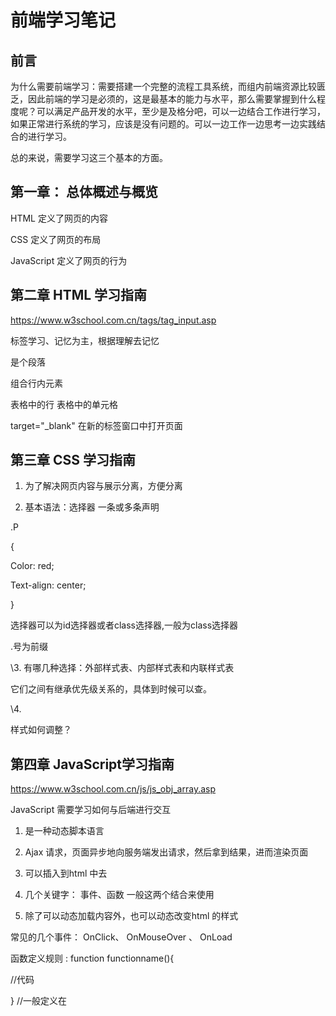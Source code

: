 # 前端学习笔记

 

## 前言

 

为什么需要前端学习：需要搭建一个完整的流程工具系统，而组内前端资源比较匮乏，因此前端的学习是必须的，这是最基本的能力与水平，那么需要掌握到什么程度呢？可以满足产品开发的水平，至少是及格分吧，可以一边结合工作进行学习，如果正常进行系统的学习，应该是没有问题的。可以一边工作一边思考一边实践结合的进行学习。

总的来说，需要学习这三个基本的方面。

 

## 第一章： 总体概述与概览

 

HTML 定义了网页的内容

CSS  定义了网页的布局

JavaScript 定义了网页的行为 

 

 

## 第二章  HTML 学习指南

https://www.w3school.com.cn/tags/tag_input.asp

 

标签学习、记忆为主，根据理解去记忆

<p> 是个段落

<span> 组合行内元素

<tr> 表格中的行

<td> 表格中的单元格

target="_blank" 在新的标签窗口中打开页面

 

 

 

## 第三章 CSS 学习指南

 

1. 为了解决网页内容与展示分离，方便分离

2. 基本语法：选择器 一条或多条声明

 

.P

{

  Color: red;

  Text-align: center;

}

 

选择器可以为id选择器或者class选择器,一般为class选择器

.号为前缀

 

\3.   有哪几种选择：外部样式表、内部样式表和内联样式表

它们之间有继承优先级关系的，具体到时候可以查。

\4.   

 

 

样式如何调整？

 



## 第四章 JavaScript学习指南

https://www.w3school.com.cn/js/js_obj_array.asp

JavaScript 需要学习如何与后端进行交互

1. 是一种动态脚本语言

2. Ajax 请求，页面异步地向服务端发出请求，然后拿到结果，进而渲染页面

3. 可以插入到html 中去

4. 几个关键字： 事件、函数 一般这两个结合来使用

5. 除了可以动态加载内容外，也可以动态改变html 的样式

 

常见的几个事件： OnClick、 OnMouseOver 、 OnLoad

函数定义规则 : function functionname(){

  //代码

}  //一般定义在<script>标签中去

 

下一步学习js如何写代码？

前期建议编码原则：先把业务伪代码写出来，然后再把语法写出来

目标：写一个半成品出来，个人简历信息页面用js写出来

目的：熟悉网页调试功能、常见的开发流程

 

## 第五章  渲染引擎学习指南

 

Velocity: https://www.jianshu.com/p/5913903324ff

https://blog.csdn.net/nengyu/article/details/6671904

 

 

1. 是一种模块渲染引擎，前后端分离的展现层

2. 它是一个容器，后端代码往容器里写数据，前端用特定的语法取数据并展示

3. $表明变量，每个编程动作开头都加#

4. 渲染引擎或者模版里面 配合html标签，进行展示

 Html https://www.w3school.com.cn/tags/tag_div.asp

5. Div 标签是一个块级标签

6. Span 行内元素

7. 渲染引擎配合angular进行编程

8. 渲染引擎也可以配合js进行编程

9. 需要了解各种html标签，比如表单， $nbsp等 

 把scrence.vm前端标签全部学习一遍，理解透彻些～

 

 

Javascipt 与 angular 有什么关系和区别？

 

 

## 第六章 AngularJS学习

https://www.runoob.com/angularjs/angularjs-scopes.html

https://www.w3cschool.cn/angularjs/

1. Anglular 绑定数据与展示的关系，也就是说数据改变，展示立马就会更新。通常与外部的js一起使用

 

2. \$scope是一个作用域对象，包含属性与方法，html与js的纽带，html直接使用其属性，不用$scope属性

 

3. ng-init 初始化应用程序数据

4. ele.select2 是什么意思？

 

Mustache语法

 

## 第七章   前端调试

chrome调试学习

 

 